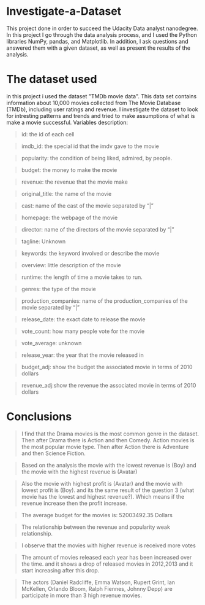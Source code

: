 # Investigate-a-Dataset
This project done in order to succeed the Udacity Data analyst nanodegree. In this project I go through the data analysis process, and I used the Python libraries NumPy, pandas, and Matplotlib. In addition, I ask questions and answered them with a given dataset, as well as present the results of the analysis.
# The dataset used 
in this project i used the dataset "TMDb movie data". This data set contains information about 10,000 movies collected from The Movie Database (TMDb), including user ratings and revenue. I investigate the dataset to look for intresting patterns and trends and tried to make assumptions of what is make a movie successful.
Variables description:
> id: the id of each cell

> imdb_id: the special id that the imdv gave to the movie

> popularity: the condition of being liked, admired, by people.

> budget: the money to make the movie

> revenue: the revenue that the movie make

> original_title: the name of the movie

> cast: name of the cast of the movie separated by “|”

> homepage: the webpage of the movie

> director: name of the directors of the movie separated by “|”

> tagline: Unknown

> keywords: the keyword involved or describe the movie

> overview: little description of the movie

> runtime: the length of time a movie takes to run.

> genres: the type of the movie

> production_companies: name of the production_companies of the movie separated by “|”

> release_date: the exact date to release the movie

> vote_count: how many people vote for the movie

> vote_average: unknown

> release_year: the year that the movie released in

> budget_adj: show the budget the associated movie in terms of 2010 dollars

> revenue_adj:show the revenue the associated movie in terms of 2010 dollars



# Conclusions
> I find that the Drama movies is the most common genre in the dataset. Then after Drama there is Action and then Comedy.
> Action movies is the most popular movie type. Then after Action there is Adventure and then Science Fiction.

> Based on the analysis the movie with the lowest revenue is (Boy) and the movie with the highest revenue is (Avatar)

> Also the movie with highest profit is (Avatar) and the movie with lowest profit is (Boy). and its the same result of the question 3 (what movie has the lowest and highest revenue?). Which means if the revenue increase then the profit increase.

> The average budget for the movies is: 52003492.35 Dollars

> The relationship between the revenue and popularity weak relationship.

> I observe that the movies with higher revenue is received more votes

> The amount of movies released each year has been increased over the time. and it shows a drop of released movies in 2012,2013 and it start increasing after this drop.

> The actors (Daniel Radcliffe, Emma Watson, Rupert Grint, Ian McKellen, Orlando Bloom, Ralph Fiennes, Johnny Depp) are participate in more than 3 high revenue movies.
